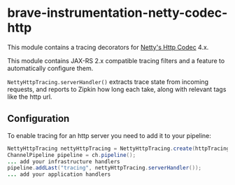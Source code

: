# brave-instrumentation-netty-codec-http

This module contains a tracing decorators for [Netty's Http Codec](https://github.com/netty/netty/tree/4.1/codec-http) 4.x.

This module contains JAX-RS 2.x compatible tracing filters and a feature
to automatically configure them.

`NettyHttpTracing.serverHandler()` extracts trace state from incoming requests,
and reports to Zipkin how long each take, along with relevant tags like the
http url.

## Configuration

To enable tracing for an http server you need to add it to your pipeline:
```java
NettyHttpTracing nettyHttpTracing = NettyHttpTracing.create(httpTracing);
ChannelPipeline pipeline = ch.pipeline();
... add your infrastructure handlers
pipeline.addLast("tracing", nettyHttpTracing.serverHandler());
... add your application handlers
```

